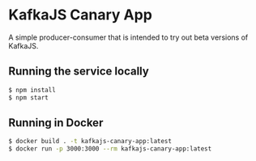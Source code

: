 # KafkaJS Canary App

A simple producer-consumer that is intended to try out beta versions of KafkaJS.

## Running the service locally

```sh
$ npm install
$ npm start
```

## Running in Docker

```sh
$ docker build . -t kafkajs-canary-app:latest
$ docker run -p 3000:3000 --rm kafkajs-canary-app:latest
```